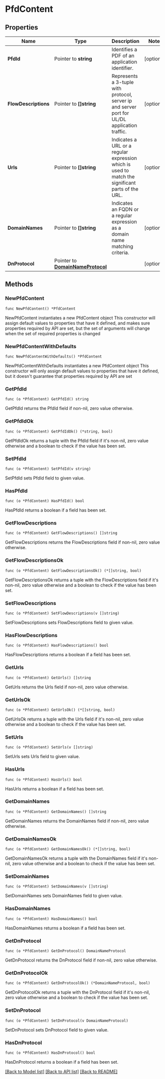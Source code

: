 # PfdContent

## Properties

Name | Type | Description | Notes
------------ | ------------- | ------------- | -------------
**PfdId** | Pointer to **string** | Identifies a PDF of an application identifier. | [optional] 
**FlowDescriptions** | Pointer to **[]string** | Represents a 3-tuple with protocol, server ip and server port for UL/DL application traffic. | [optional] 
**Urls** | Pointer to **[]string** | Indicates a URL or a regular expression which is used to match the significant parts of the URL. | [optional] 
**DomainNames** | Pointer to **[]string** | Indicates an FQDN or a regular expression as a domain name matching criteria. | [optional] 
**DnProtocol** | Pointer to [**DomainNameProtocol**](DomainNameProtocol.md) |  | [optional] 

## Methods

### NewPfdContent

`func NewPfdContent() *PfdContent`

NewPfdContent instantiates a new PfdContent object
This constructor will assign default values to properties that have it defined,
and makes sure properties required by API are set, but the set of arguments
will change when the set of required properties is changed

### NewPfdContentWithDefaults

`func NewPfdContentWithDefaults() *PfdContent`

NewPfdContentWithDefaults instantiates a new PfdContent object
This constructor will only assign default values to properties that have it defined,
but it doesn't guarantee that properties required by API are set

### GetPfdId

`func (o *PfdContent) GetPfdId() string`

GetPfdId returns the PfdId field if non-nil, zero value otherwise.

### GetPfdIdOk

`func (o *PfdContent) GetPfdIdOk() (*string, bool)`

GetPfdIdOk returns a tuple with the PfdId field if it's non-nil, zero value otherwise
and a boolean to check if the value has been set.

### SetPfdId

`func (o *PfdContent) SetPfdId(v string)`

SetPfdId sets PfdId field to given value.

### HasPfdId

`func (o *PfdContent) HasPfdId() bool`

HasPfdId returns a boolean if a field has been set.

### GetFlowDescriptions

`func (o *PfdContent) GetFlowDescriptions() []string`

GetFlowDescriptions returns the FlowDescriptions field if non-nil, zero value otherwise.

### GetFlowDescriptionsOk

`func (o *PfdContent) GetFlowDescriptionsOk() (*[]string, bool)`

GetFlowDescriptionsOk returns a tuple with the FlowDescriptions field if it's non-nil, zero value otherwise
and a boolean to check if the value has been set.

### SetFlowDescriptions

`func (o *PfdContent) SetFlowDescriptions(v []string)`

SetFlowDescriptions sets FlowDescriptions field to given value.

### HasFlowDescriptions

`func (o *PfdContent) HasFlowDescriptions() bool`

HasFlowDescriptions returns a boolean if a field has been set.

### GetUrls

`func (o *PfdContent) GetUrls() []string`

GetUrls returns the Urls field if non-nil, zero value otherwise.

### GetUrlsOk

`func (o *PfdContent) GetUrlsOk() (*[]string, bool)`

GetUrlsOk returns a tuple with the Urls field if it's non-nil, zero value otherwise
and a boolean to check if the value has been set.

### SetUrls

`func (o *PfdContent) SetUrls(v []string)`

SetUrls sets Urls field to given value.

### HasUrls

`func (o *PfdContent) HasUrls() bool`

HasUrls returns a boolean if a field has been set.

### GetDomainNames

`func (o *PfdContent) GetDomainNames() []string`

GetDomainNames returns the DomainNames field if non-nil, zero value otherwise.

### GetDomainNamesOk

`func (o *PfdContent) GetDomainNamesOk() (*[]string, bool)`

GetDomainNamesOk returns a tuple with the DomainNames field if it's non-nil, zero value otherwise
and a boolean to check if the value has been set.

### SetDomainNames

`func (o *PfdContent) SetDomainNames(v []string)`

SetDomainNames sets DomainNames field to given value.

### HasDomainNames

`func (o *PfdContent) HasDomainNames() bool`

HasDomainNames returns a boolean if a field has been set.

### GetDnProtocol

`func (o *PfdContent) GetDnProtocol() DomainNameProtocol`

GetDnProtocol returns the DnProtocol field if non-nil, zero value otherwise.

### GetDnProtocolOk

`func (o *PfdContent) GetDnProtocolOk() (*DomainNameProtocol, bool)`

GetDnProtocolOk returns a tuple with the DnProtocol field if it's non-nil, zero value otherwise
and a boolean to check if the value has been set.

### SetDnProtocol

`func (o *PfdContent) SetDnProtocol(v DomainNameProtocol)`

SetDnProtocol sets DnProtocol field to given value.

### HasDnProtocol

`func (o *PfdContent) HasDnProtocol() bool`

HasDnProtocol returns a boolean if a field has been set.


[[Back to Model list]](../README.md#documentation-for-models) [[Back to API list]](../README.md#documentation-for-api-endpoints) [[Back to README]](../README.md)


